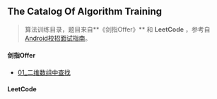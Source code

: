 ## The Catalog Of Algorithm Training

> 算法训练目录，题目来自**《剑指Offer》** 和 **LeetCode** ，参考自[Android校招面试指南](https://github.com/LRH1993/android_interview)。

#### 剑指Offer

+ [01_二维数组中查找](Training_剑指offer/01_二维数组中的查找.md)

#### LeetCode